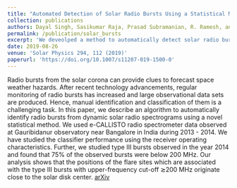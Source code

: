 ```yaml
---
title: "Automated Detection of Solar Radio Bursts Using a Statistical Method"
collection: publications
authors: Dayal Singh, Sasikumar Raja, Prasad Subramanian, R. Ramesh, and Christian Monstein
permalink: /publication/solar_bursts
excerpt: 'We deveolped a method to automatically detect solar radio bursts from the dynamical spectrographs, and analyzed the origin of the detected solar radio bursts.'
date: 2019-08-26
venue: 'Solar Physics 294, 112 (2019)'
paperurl: 'https://doi.org/10.1007/s11207-019-1500-0'
---
```

Radio bursts from the solar corona can provide clues to forecast space weather hazards. After recent technology advancements, regular monitoring of radio bursts has increased and large observational data sets are produced. Hence, manual identification and classification of them is a challenging task. In this paper, we describe an algorithm to automatically identify radio bursts from dynamic solar radio spectrograms using a novel statistical method. We used e-CALLISTO radio spectrometer data observed at Gauribidanur observatory near Bangalore in India during 2013 - 2014. We have studied the classifier performance using the receiver operating characteristics. Further, we studied type III bursts observed in the year 2014 and found that 75% of the observed bursts were below 200 MHz. Our analysis shows that the positions of the flare sites which are associated with the type III bursts with upper-frequency cut-off ≳200 MHz originate close to the solar disk center.
[arXiv](https://arxiv.org/abs/1906.11780)
